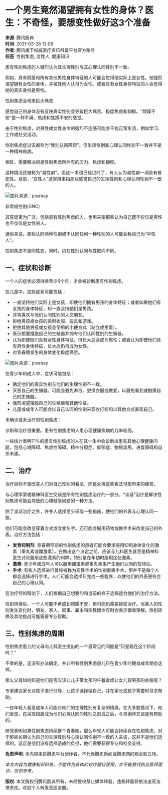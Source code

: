 # 一个男生竟然渴望拥有女性的身体？医生：不奇怪，要想变性做好这3个准备

**来源**: 腾讯医典  
**时间**: 2021-03-28 12:06  
**作者**: 腾讯旗下权威医疗资讯科普平台官方账号  
**标签**: 性别焦虑, 变性人, 健康知识  

患有性别焦虑的人强烈认为其生理性别与其心理认同性别不一致。

例如，具有阴茎和所有其他男性身体特征的人可能会觉得他实际上是女性。他强烈渴望拥有女性的身体，并被其他人认可为女性。或者具有女性身体特征的人会觉得她的真实身份是男性。

性别焦虑会带来巨大痛苦

感觉自己的身体没有反映真实性别会导致巨大痛苦、极度焦虑和抑郁。“烦躁不安”是一种不满、焦虑和焦躁不安的感觉。

由于性别焦虑，对男性或女性身体的强烈不适感可能会干扰正常生活，例如学习、工作或社交活动。

性别焦虑症过去被称为“性别认同障碍”。但生理性别和心理认同性别不一致并不是一种精神疾病。

相反，需要解决的是性别焦虑所伴有的压力、焦虑和抑郁。

这种情况还被称为“易性癖”。但这一术语已经过时了，有人认为易性癖一词具有冒犯性。目前，“变性人”通常用来指那些感觉自己的生理性别和心理认同性别不一致的人。

![图片来源：pixabay](https://inews.gtimg.com/newsapp_bt/0/1012205723968_6694/0)

非常规性别(GNC)

其意思更为广泛，包括患有性别焦虑的人，也用来指那些认为自己既不仅仅是男性也不仅仅是女性的人。

通俗来说，那些认同两种性别或不认同任何一种性别的人可能会称自己为“中性人”。

性别焦虑不是同性恋，同时，内在性别认同与性取向不同。

## 一、症状和诊断

一个人的症状必须持续至少6个月，才会被诊断患有性别焦虑。

在儿童中，这些症状可能包括：

- 一直坚持他们实际上是女孩，即使他们拥有男孩的身体特征；或者如果她们有女孩的身体特征，却一直坚持她们是男孩。
- 非常喜欢与他们认同性别的人交朋友。
- 拒绝男孩或女孩的典型衣服、玩具和游戏。
- 拒绝其他男孩或女孩会使用的小便方式（站立或坐着）。
- 表示想要摆脱自己的生殖器并拥有他们认同性别的生殖器。
- 认为即使她们具有女性身体特征，但长大后会成为男性；或者认为即使他们具有男性身体特征，长大后仍将成为女性。
- 对青春期发生的身体变化极度痛苦。

![图片来源：pixabay](https://inews.gtimg.com/newsapp_ls/0/12597139796/0)

在青少年和成人中，症状可能包括：

- 确定他们的真实性别与他们的生理性别不一致。
- 厌恶自己的生殖器。可能会避免淋浴、更换衣服或做爱，以避免看到或触摸自己的生殖器。
- 强烈渴望摆脱自己的生殖器和其他性征。
- 儿童或成年人可能会以自己认同的性别来穿衣打扮和以其他方式表现自己。

未确诊或未治疗的性别焦虑：

诊断和治疗很重要。患有性别焦虑的人患心理健康疾病的几率较高。

一些估计表明71%的患有性别焦虑的人在其一生中会诊断出患有其他心理健康问题，包括心境障碍、焦虑性障碍、精神分裂症、抑郁症、物质滥用、进食障碍和自杀未遂。

## 二、治疗

治疗目标不是改变人们对自己性别的看法，而是处理这些看法可能带来的痛苦。

与心理学家或精神科医生交谈是所有性别焦虑治疗的一部分。“谈话”治疗是解决性别焦虑可能会导致的心理健康问题的一种方法。

除了谈话治疗之外，许多人选择至少采取一些措施，使他们的外表与心理认同一致。

他们可能会改变穿着方式或改变名字。还可能会服用药物或做手术来改变自己的外表。治疗方法包括：

- **发育抑制剂**: 青春期早期的性别焦虑的患者可能会要求服用抑制身体变化的激素（睾丸素或雌激素）。在做出这个决定之前，应该与儿科医生甚至是精神科医生讨论服用这些激素的利弊，特别是在年幼时服用这些激素。
- **激素**: 青少年或成年人可以服用雌激素或睾丸素来产生他们认同的性特征。
- **手术**: 有些人选择进行曾经被称为变性手术的性别重置手术，但并不是每个人都会选择进行手术。人们可能会选择只完成一些程序，以使他们的外表更符合自己的心理认同。

在治疗师的帮助下，人们根据自己想要的和当前的样子选择适合他们的治疗方法。

性别转换后，一个人可能不再感到烦躁不安，但可能仍需要接受治疗。当某人的性别发生变化时，朋友、家人、同事、雇主和宗教团体有时会表示很难理解。性别转换及其他挑战可能需要专业帮助。

## 三、性别焦虑的周期

性别焦虑患儿的父母向儿科医生提出的一个最常见的问题是“只是现在这个阶段吗？”

不幸的是，这没有办法确定。并非所有性别焦虑患儿只在青少年时期或成年期会这样。

那么父母如何知道他们是否应该让儿子带女孩的午餐盒或让女儿穿男孩的衣服呢？

专家建议家长对孩子进行引导，让孩子选择做自己，并在家长或孩子需要时寻求帮助。

一些年轻人甚至成年人可能对他们的生理性别有复杂的情感。在大多数情况下，他们发现，在采取措施成为他们心理认同的性别之前或之后，与咨询师交谈是有帮助的。

研究表明如果性别焦虑持续整个青春期，那么年轻人可能会持续存在性别焦虑。对于那些长期认为自己的生理性别与心理认同性别不一致的人来说，这并不是他们选择的。这正是他们没有选择造成的负担，他们需要获得专业和社会支持。

**免责声明**: 本内容来自腾讯平台创作者，不代表腾讯新闻或腾讯网的观点和立场。

*本文内容为健康知识科普，不能作为具体的诊疗建议使用，亦不能替代执业医师面诊，仅供参考。*

**版权**: 本文版权归腾讯医典所有，未经授权禁止媒体转载，违规转载将依法追究法律责任。欢迎个人转发至朋友圈。